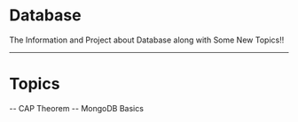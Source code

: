 # Database
The Information and Project about Database along with Some New Topics!!

---
# Topics 
 -- CAP Theorem
 -- MongoDB Basics

